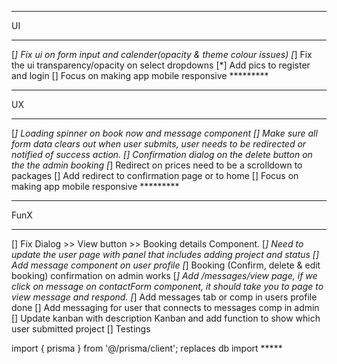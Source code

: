 ______________________________________________________________
UI
______________________________________________________________

[*] Fix ui on form input and calender(opacity & theme colour issues)
[*] Fix the ui transparency/opacity on select dropdowns
[*] Add pics to register and login
[] Focus on making app mobile responsive  *********



______________________________________________________________
UX
______________________________________________________________

[*] Loading spinner on book now and message component
[] Make sure all form data clears out when user submits, user needs to be redirected or notified of success action.
[] Confirmation dialog on the delete button on the the admin booking
[*] Redirect on prices need to be a scrolldown to packages
[] Add redirect to confirmation page or to home
[] Focus on making app mobile responsive  *********



______________________________________________________________
FunX
______________________________________________________________

[] Fix Dialog >>  View button >> Booking details Component.
[*] Need to update the user page with panel that includes adding project and status
[]  Add message component on user profile
[*] Booking (Confirm, delete & edit booking) confirmation on admin works
[*] Add /messages/view  page, if we click on message on contactForm component, it should take you to page to view message and respond.
[*] Add messages tab or comp in users profile done
[] Add messaging for  user that connects to messages comp in admin
[] Update kanban with description Kanban and add function to show which user submitted project
[] Testings




import { prisma } from '@/prisma/client';   replaces db import  *****
